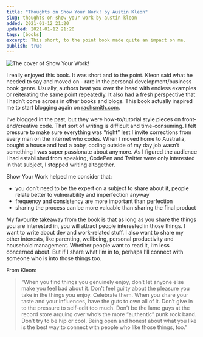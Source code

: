 ```yaml
---
title: "Thoughts on Show Your Work! by Austin Kleon"
slug: thoughts-on-show-your-work-by-austin-kleon
added: 2021-01-12 21:20
updated: 2021-01-12 21:20
tags: [books]
excerpt: This short, to the point book made quite an impact on me.
publish: true
---
```


![The cover of Show Your Work!](/images/show-your-work.png)

I really enjoyed this book. It was short and to the point. Kleon said what he needed to say and moved on - rare in the personal development/business book genre. Usually, authors beat you over the head with endless examples or reiterating the same point repeatedly. It also had a fresh perspective that I hadn’t come across in other books and blogs. This book actually inspired me to start blogging again on [rachsmith.com](https://rachsmith.com/).

I’ve blogged in the past, but they were how-to/tutorial style pieces on front-end/creative code. That sort of writing is difficult and time-consuming. I felt pressure to make sure everything was “right” lest I invite corrections from every man on the internet who codes. When I moved home to Australia, bought a house and had a baby, coding outside of my day job wasn’t something I was super passionate about anymore. As I figured the audience I had established from speaking, CodePen and Twitter were only interested in that subject, I stopped writing altogether.

Show Your Work helped me consider that:

-   you don’t need to be the expert on a subject to share about it, people relate better to vulnerability and imperfection anyway
-   frequency and consistency are more important than perfection
-   sharing the process can be more valuable than sharing the final product

My favourite takeaway from the book is that as long as you share the things you are interested in, you will attract people interested in those things. I want to write about dev and work-related stuff. I also want to share my other interests, like parenting, wellbeing, personal productivity and household management. Whether people want to read it, I’m less concerned about. But if I share what I’m in to, perhaps I’ll connect with someone who is into those things too.

From Kleon:

> “When you find things you genuinely enjoy, don’t let anyone else make you feel bad about it. Don’t feel guilty about the pleasure you take in the things you enjoy. Celebrate them. When you share your taste and your influences, have the guts to own all of it. Don’t give in to the pressure to self-edit too much. Don’t be the lame guys at the record store arguing over who’s the more “authentic” punk rock band. Don’t try to be hip or cool. Being open and honest about what you like is the best way to connect with people who like those things, too.”
